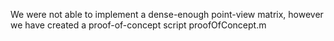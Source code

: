 We were not able to implement a dense-enough point-view matrix, however we have created a proof-of-concept script proofOfConcept.m


